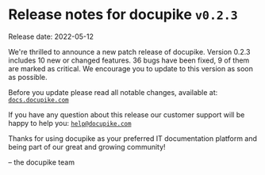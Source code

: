 # Release notes for docupike `v0.2.3`

Release date: 2022-05-12

We're thrilled to announce a new patch release of docupike. Version 0.2.3 includes 10 new or changed features. 36 bugs have been fixed, 9 of them are marked as critical. We encourage you to update to this version as soon as possible.

Before you update please read all notable changes, available at: [`docs.docupike.com`](https://docs.docupike.com/ref/changelog.html)

If you have any question about this release our customer support will be happy to help you: [`help@docupike.com`](mailto:help@docupike.com)

Thanks for using docupike as your preferred IT documentation platform and being part of our great and growing community!

– the docupike team

